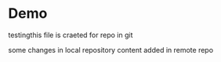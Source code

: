 # Demo
testingthis file is craeted for repo in git

some changes in local repository
content added in remote repo
